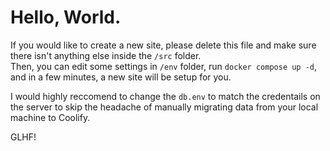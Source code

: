 # Hello, World.

If you would like to create a new site, please delete this file and make sure there isn't anything else inside the `/src` folder.  
Then, you can edit some settings in `/env` folder, run `docker compose up -d`, and in a few minutes, a new site will be setup for you.

I would highly reccomend to change the `db.env` to match the credentails on the server to skip the headache of manually migrating data from your local machine to Coolify.  

GLHF!